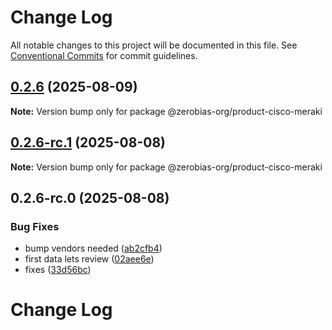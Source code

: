 # Change Log

All notable changes to this project will be documented in this file.
See [Conventional Commits](https://conventionalcommits.org) for commit guidelines.

## [0.2.6](https://github.com/zerobias-org/product/compare/@zerobias-org/product-cisco-meraki@0.2.6-rc.1...@zerobias-org/product-cisco-meraki@0.2.6) (2025-08-09)

**Note:** Version bump only for package @zerobias-org/product-cisco-meraki





## [0.2.6-rc.1](https://github.com/zerobias-org/product/compare/@zerobias-org/product-cisco-meraki@0.2.6-rc.0...@zerobias-org/product-cisco-meraki@0.2.6-rc.1) (2025-08-08)

**Note:** Version bump only for package @zerobias-org/product-cisco-meraki





## 0.2.6-rc.0 (2025-08-08)


### Bug Fixes

* bump vendors needed ([ab2cfb4](https://github.com/zerobias-org/product/commit/ab2cfb4a9cf2e3008e08b068f98011fec096c932))
* first data lets review ([02aee6e](https://github.com/zerobias-org/product/commit/02aee6e8c4f11675de7c63a00f4c8254a67a4dd7))
* fixes ([33d56bc](https://github.com/zerobias-org/product/commit/33d56bcaedf3fa5e3939a33c0fb57eda53539d05))





# Change Log
